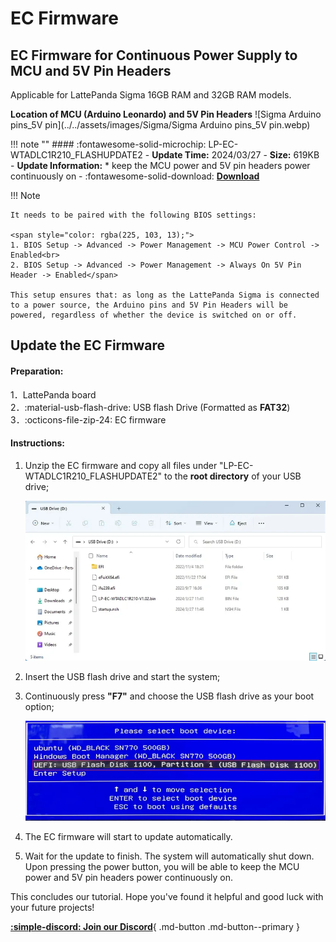 # EC Firmware
## EC Firmware for Continuous Power Supply to MCU and 5V Pin Headers
Applicable for LattePanda Sigma 16GB RAM and 32GB RAM models.

**Location of MCU (Arduino Leonardo) and 5V Pin Headers**
![Sigma Arduino pins_5V pin](../../assets/images/Sigma/Sigma Arduino pins_5V pin.webp) 


!!! note ""
    #### :fontawesome-solid-microchip: LP-EC-WTADLC1R210_FLASHUPDATE2
    - **Update Time:** 2024/03/27
    - **Size:** 619KB
    - **Update Information:**
        * keep the MCU power and 5V pin headers power continuously on
    - :fontawesome-solid-download:  [**Download**](https://github.com/LattePandaTeam/LattePanda-Win10-Software/tree/master/BIOS%20for%20LattePanda%20Sigma/EC%20firmware%20for%20Continuous%20Power%20Supply%20to%20MCU%20and%205V%20Pin%20Headers)

!!! Note

    It needs to be paired with the following BIOS settings:

    <span style="color: rgba(225, 103, 13);">
    1. BIOS Setup -> Advanced -> Power Management -> MCU Power Control -> Enabled<br> 
    2. BIOS Setup -> Advanced -> Power Management -> Always On 5V Pin Header -> Enabled</span>

    This setup ensures that: as long as the LattePanda Sigma is connected to a power source, the Arduino pins and 5V Pin Headers will be powered, regardless of whether the device is switched on or off.


## Update the EC Firmware

#### **Preparation:**
1．LattePanda board<br>
2．:material-usb-flash-drive: USB flash Drive (Formatted as **FAT32**)<br>
3．:octicons-file-zip-24: EC firmware


#### **Instructions:**
1. Unzip the EC firmware and copy all files under "LP-EC-WTADLC1R210_FLASHUPDATE2" to the **root directory** of your USB drive;

    ![Sigma_EC_firmware](../../assets/images/Sigma/Sigma_EC_firmware.webp) 

2. Insert the USB flash drive and start the system;

3. Continuously press **"F7"** and choose the USB flash drive as your boot option;

    ![Select_Boot_Option](../../assets/images/Sigma/Select_Boot_Option.webp) 

4. The EC firmware will start to update automatically.

5. Wait for the update to finish. The system will automatically shut down. Upon pressing the power button, you will be able to keep the MCU power and 5V pin headers power continuously on.

This concludes our tutorial. Hope you've found it helpful and good luck with your future projects!



[**:simple-discord: Join our Discord**](https://discord.gg/k6YPYQgmHt){ .md-button .md-button--primary }